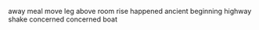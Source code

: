 away meal move leg above room rise happened ancient beginning highway shake concerned concerned boat